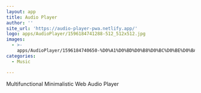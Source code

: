 ```yaml
---
layout: app
title: Audio Player
author: ''
site_url: 'https://audio-player-pwa.netlify.app/'
logo: apps/AudioPlayer/1596184741288-512_512x512.jpg
images:
  - >-
    apps/AudioPlayer/1596184740650-%D0%A1%D0%BD%D0%B8%D0%BC%D0%BE%D0%BA_%D1%8D%D0%BA%D1%80%D0%B0%D0%BD%D0%B0_%28191%29_1024x632.jpg
categories:
  - Music

---
```

Multifunctional Minimalistic Web Audio Player
